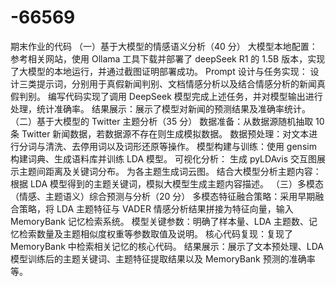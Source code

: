 # -66569
期末作业的代码
（一）基于大模型的情感语义分析（40 分）
大模型本地配置：参考相关网站，使用 Ollama 工具下载并部署了 deepSeek R1 的 1.5B 版本，实现了大模型的本地运行，并通过截图证明部署成功。
Prompt 设计与任务实现：
设计三类提示词，分别用于真假新闻判别、文档情感分析以及结合情感分析的新闻真假判别。
编写代码实现了调用 DeepSeek 模型完成上述任务，并对模型输出进行处理，统计准确率。
结果展示：展示了模型对新闻的预测结果及准确率统计。
（二）基于大模型的 Twitter 主题分析（35 分）
数据准备：从数据源随机抽取 10 条 Twitter 新闻数据，若数据源不存在则生成模拟数据。
数据预处理：对文本进行分词与清洗、去停用词以及词形还原等操作。
模型构建与训练：使用 gensim 构建词典、生成语料库并训练 LDA 模型。
可视化分析：
生成 pyLDAvis 交互图展示主题间距离及关键词分布。
为各主题生成词云图。
结合大模型分析主题内容：根据 LDA 模型得到的主题关键词，模拟大模型生成主题内容描述。
（三）多模态（情感、主题语义）综合预测与分析（20 分）
多模态特征融合策略：采用早期融合策略，将 LDA 主题特征与 VADER 情感分析结果拼接为特征向量，输入 MemoryBank 记忆检索系统。
模型关键参数：明确了样本量、LDA 主题数、记忆检索数量及主题相似度权重等参数取值及说明。
核心代码复现：复现了 MemoryBank 中检索相关记忆的核心代码。
结果展示：展示了文本预处理、LDA 模型训练后的主题关键词、主题特征提取结果以及 MemoryBank 预测的准确率等。

